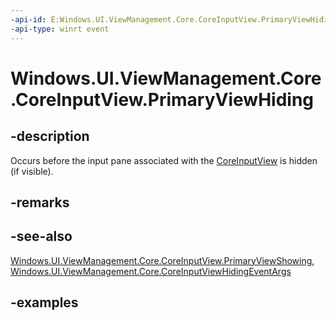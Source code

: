 ```yaml
---
-api-id: E:Windows.UI.ViewManagement.Core.CoreInputView.PrimaryViewHiding
-api-type: winrt event
---
```


<!-- Event syntax.
public event TypedEventHandler PrimaryViewHiding<CoreInputView, CoreInputViewHidingEventArgs>
-->

# Windows.UI.ViewManagement.Core.CoreInputView.PrimaryViewHiding

## -description

Occurs before the input pane associated with the [CoreInputView](coreinputview.md) is hidden (if visible).

## -remarks

## -see-also

[Windows.UI.ViewManagement.Core.CoreInputView.PrimaryViewShowing](coreinputview_primaryviewshowing.md), [Windows.UI.ViewManagement.Core.CoreInputViewHidingEventArgs](coreinputviewhidingeventargs.md)

## -examples
